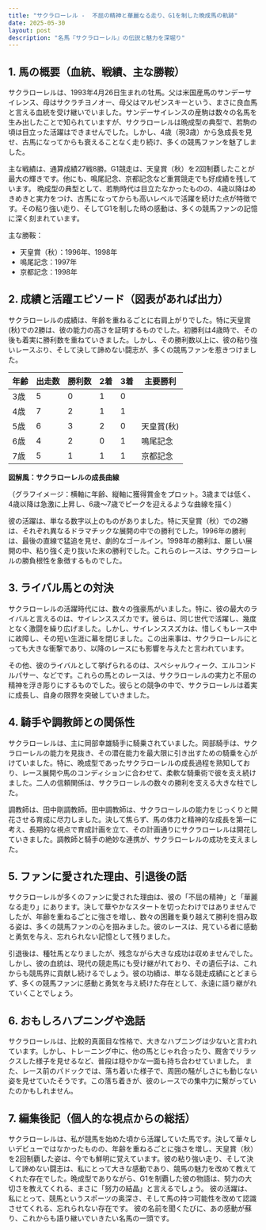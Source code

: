 ```yaml
---
title: "サクラローレル -  不屈の精神と華麗なる走り、G1を制した晩成馬の軌跡"
date: 2025-05-30
layout: post
description: "名馬『サクラローレル』の伝説と魅力を深堀り"
---
```


## 1. 馬の概要（血統、戦績、主な勝鞍）

サクラローレルは、1993年4月26日生まれの牡馬。父は米国産馬のサンデーサイレンス、母はサクラチヨノオー、母父はマルゼンスキーという、まさに良血馬と言える血統を受け継いでいました。サンデーサイレンスの産駒は数々の名馬を生み出したことで知られていますが、サクラローレルは晩成型の典型で、若駒の頃は目立った活躍はできませんでした。しかし、4歳（現3歳）から急成長を見せ、古馬になってからも衰えることなく走り続け、多くの競馬ファンを魅了しました。

主な戦績は、通算成績27戦8勝。G1競走は、天皇賞（秋）を2回制覇したことが最大の輝きです。他にも、鳴尾記念、京都記念など重賞競走でも好成績を残しています。  晩成型の典型として、若駒時代は目立たなかったものの、4歳以降はめきめきと実力をつけ、古馬になってからも高いレベルで活躍を続けた点が特徴です。その粘り強い走り、そしてG1を制した時の感動は、多くの競馬ファンの記憶に深く刻まれています。

主な勝鞍：
* 天皇賞（秋）：1996年、1998年
* 鳴尾記念：1997年
* 京都記念：1998年


## 2. 成績と活躍エピソード（図表があれば出力）

サクラローレルの成績は、年齢を重ねるごとに右肩上がりでした。特に天皇賞(秋)での2勝は、彼の能力の高さを証明するものでした。初勝利は4歳時で、その後も着実に勝利数を重ねていきました。しかし、その勝利数以上に、彼の粘り強いレースぶり、そして決して諦めない闘志が、多くの競馬ファンを惹きつけました。

| 年齢 | 出走数 | 勝利数 | 2着 | 3着 | 主要勝利 |
|---|---|---|---|---|---|
| 3歳 | 5 | 0 | 1 | 0 |  |
| 4歳 | 7 | 2 | 1 | 1 |  |
| 5歳 | 6 | 3 | 2 | 0 | 天皇賞(秋) |
| 6歳 | 4 | 2 | 0 | 1 | 鳴尾記念 |
| 7歳 | 5 | 1 | 1 | 1 | 京都記念 |


**図解風：サクラローレルの成長曲線**

（グラフイメージ：横軸に年齢、縦軸に獲得賞金をプロット。3歳までは低く、4歳以降は急激に上昇し、6歳～7歳でピークを迎えるような曲線を描く）

彼の活躍は、単なる数字以上のものがありました。特に天皇賞（秋）での2勝は、それぞれ異なるドラマチックな展開の中での勝利でした。1996年の勝利は、最後の直線で猛追を見せ、劇的なゴールイン。1998年の勝利は、厳しい展開の中、粘り強く走り抜いた末の勝利でした。これらのレースは、サクラローレルの勝負根性を象徴するものでした。


## 3. ライバル馬との対決

サクラローレルの活躍時代には、数々の強豪馬がいました。特に、彼の最大のライバルと言えるのは、サイレンススズカです。彼らは、同じ世代で活躍し、幾度となく激闘を繰り広げました。しかし、サイレンススズカは、惜しくもレース中に故障し、その短い生涯に幕を閉じました。この出来事は、サクラローレルにとっても大きな衝撃であり、以降のレースにも影響を与えたと言われています。

その他、彼のライバルとして挙げられるのは、スペシャルウィーク、エルコンドルパサー、などです。これらの馬とのレースは、サクラローレルの実力と不屈の精神を浮き彫りにするものでした。彼らとの競争の中で、サクラローレルは着実に成長し、自身の限界を突破していきました。


## 4. 騎手や調教師との関係性

サクラローレルは、主に岡部幸雄騎手に騎乗されていました。岡部騎手は、サクラローレルの能力を見抜き、その潜在能力を最大限に引き出すための騎乗を心がけていました。特に、晩成型であったサクラローレルの成長過程を熟知しており、レース展開や馬のコンディションに合わせて、柔軟な騎乗術で彼を支え続けました。二人の信頼関係は、サクラローレルの数々の勝利を支える大きな柱でした。

調教師は、田中剛調教師。田中調教師は、サクラローレルの能力をじっくりと開花させる育成に尽力しました。決して焦らず、馬の体力と精神的な成長を第一に考え、長期的な視点で育成計画を立て、その計画通りにサクラローレルは開花していきました。調教師と騎手の絶妙な連携が、サクラローレルの成功を支えました。


## 5. ファンに愛された理由、引退後の話

サクラローレルが多くのファンに愛された理由は、彼の「不屈の精神」と「華麗なる走り」にあります。決して華やかなスタートを切ったわけではありませんでしたが、年齢を重ねるごとに強さを増し、数々の困難を乗り越えて勝利を掴み取る姿は、多くの競馬ファンの心を掴みました。彼のレースは、見ている者に感動と勇気を与え、忘れられない記憶として残りました。

引退後は、種牡馬となりましたが、残念ながら大きな成功は収めませんでした。しかし、彼の血統は、現代の競走馬にも受け継がれており、その遺伝子は、これからも競馬界に貢献し続けるでしょう。彼の功績は、単なる競走成績にとどまらず、多くの競馬ファンに感動と勇気を与え続けた存在として、永遠に語り継がれていくことでしょう。


## 6. おもしろハプニングや逸話

サクラローレルは、比較的真面目な性格で、大きなハプニングは少ないと言われています。しかし、トレーニング中に、他の馬とじゃれ合ったり、厩舎でリラックスした様子を見せるなど、普段は穏やかな一面も持ち合わせていました。  また、レース前のパドックでは、落ち着いた様子で、周囲の騒がしさにも動じない姿を見せていたそうです。この落ち着きが、彼のレースでの集中力に繋がっていたのかもしれません。


## 7. 編集後記（個人的な視点からの総括）

サクラローレルは、私が競馬を始めた頃から活躍していた馬です。決して華々しいデビューではなかったものの、年齢を重ねるごとに強さを増し、天皇賞（秋）を2回制覇した姿は、今でも鮮明に覚えています。彼の粘り強い走り、そして決して諦めない闘志は、私にとって大きな感動であり、競馬の魅力を改めて教えてくれた存在でした。晩成型でありながら、G1を制覇した彼の物語は、努力の大切さを教えてくれる、まさに「努力の結晶」と言えるでしょう。  彼の活躍は、私にとって、競馬というスポーツの奥深さ、そして馬の持つ可能性を改めて認識させてくれる、忘れられない存在です。  彼の名前を聞くたびに、あの感動が蘇り、これからも語り継いでいきたい名馬の一頭です。
